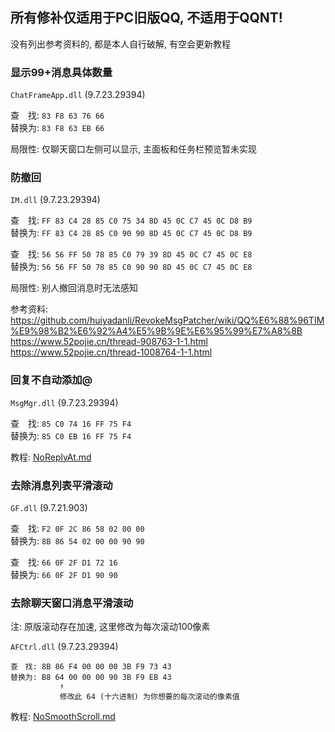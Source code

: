 ## 所有修补仅适用于PC旧版QQ, 不适用于QQNT!
没有列出参考资料的, 都是本人自行破解, 有空会更新教程


### 显示99+消息具体数量
`ChatFrameApp.dll` (9.7.23.29394)

查　找: `83 F8 63 76 66`   
替换为: `83 F8 63 EB 66`

局限性: 仅聊天窗口左侧可以显示, 主面板和任务栏预览暂未实现


### 防撤回
`IM.dll` (9.7.23.29394)

查　找: `FF 83 C4 28 85 C0 75 34 8D 45 0C C7 45 0C D8 B9`  
替换为: `FF 83 C4 28 85 C0 90 90 8D 45 0C C7 45 0C D8 B9`

查　找: `56 56 FF 50 78 85 C0 79 39 8D 45 0C C7 45 0C E8`   
替换为: `56 56 FF 50 78 85 C0 90 90 8D 45 0C C7 45 0C E8`

局限性: 别人撤回消息时无法感知

参考资料:  
https://github.com/huiyadanli/RevokeMsgPatcher/wiki/QQ%E6%88%96TIM%E9%98%B2%E6%92%A4%E5%9B%9E%E6%95%99%E7%A8%8B  
https://www.52pojie.cn/thread-908763-1-1.html  
https://www.52pojie.cn/thread-1008764-1-1.html  


### 回复不自动添加@
`MsgMgr.dll` (9.7.23.29394)

查　找: `85 C0 74 16 FF 75 F4`  
替换为: `85 C0 EB 16 FF 75 F4`

教程: [NoReplyAt.md](tutorials/NoReplyAt.md)


### 去除消息列表平滑滚动
`GF.dll` (9.7.21.903)

查　找: `F2 0F 2C 86 58 02 00 00`  
替换为: `8B 86 54 02 00 00 90 90`

查　找: `66 0F 2F D1 72 16`  
替换为: `66 0F 2F D1 90 90`


### 去除聊天窗口消息平滑滚动
注: 原版滚动存在加速, 这里修改为每次滚动100像素

`AFCtrl.dll` (9.7.23.29394)

```
查　找: 8B 86 F4 00 00 00 3B F9 73 43
替换为: B8 64 00 00 00 90 3B F9 EB 43
           ↑
           修改此 64 (十六进制) 为你想要的每次滚动的像素值
```

教程: [NoSmoothScroll.md](tutorials/NoSmoothScroll.md)
